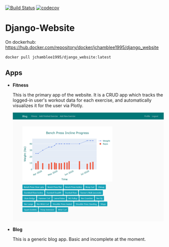 [![Build Status](https://travis-ci.com/jakechamblee/Django-Website.svg?branch=master)](https://travis-ci.com/jakechamblee/Django-Website)
[![codecov](https://codecov.io/gh/jakechamblee/Django-Website/branch/master/graph/badge.svg)](https://codecov.io/gh/jakechamblee/Django-Website)
# Django-Website
On dockerhub: https://hub.docker.com/repository/docker/jchamblee1995/django_website
```bash 
docker pull jchamblee1995/django_website:latest
```

## Apps

- **Fitness**

  This is the primary app of the website. It is a CRUD app which tracks the logged-in user's workout data for each exercise, and automatically visualizes it for the user via Plotly. 
  
  ![Alt text](https://raw.githubusercontent.com/jakechamblee/Django-Website/master/media/Fitnessapp.png)
  
- **Blog**

  This is a generic blog app. Basic and incomplete at the moment.
